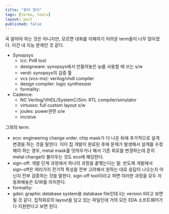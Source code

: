 ```yaml
---
title: "용어 정리"
tags: [terms, tools]
layout: post
published: false
---
```


꼭 알아야 하는 것은 아니지만, 모르면 대화를 이해하기 어려운 term들이 너무 많아졌다. 이건 내 지능 문제인 것 같다. 

- Synopsys
   - icc: PnR tool
   - designware: synopsys에서 만들어놓은 ip를 사용할 때 쓰는 s/w
   - verdi: synopsys의 검증 툴
   - vcs (vcs-mx): verilog/vhdl compiler
   - design compiler: logic synthesizer
   - formality:
- Cadence:
  - NC Verilog/VHDL/SystemC/Sim: RTL compiler/simulator
  - virtuoso: full custom layout s/w
  - joules: power관련 s/w
  - incisive
  
그외의 term:
- eco: engineering change order. chip mask가 다 나온 뒤에 추가적으로 설계 변경을 하는 것을 말한다. 이미 칩 개발이 완료된 후에 문제가 발생해서 설계를 수정해야 하는 경우, metal mask를 덧띄우거나 해서 기존 회로를 변경하는데 흔히 metal change라 불리우는 것도 eco에 해당한다. 
- sign-off: 개발 단계 과정에서 하나의 과정을 끝맺는다는 말. 반도체 개발에서 sign-off은 여러가지 전기적 특성을 전부 고려해서 원하는 대로 응답이 나오는지 아닌지 전부 검증하는 것을 말한다. sign-off tool이라고 하면 이러한 과정을 모두 자동화해놓은 S/W를 의미한다.
- formality:
- gdsii: graphic database system용 database file인데 ii는 version II라고 보면 될 것 같다. 집적회로의 layout을 담고 있는 파일인데 거의 모든 EDA 소프트웨어가 다 지원한다고 보면 된다. 